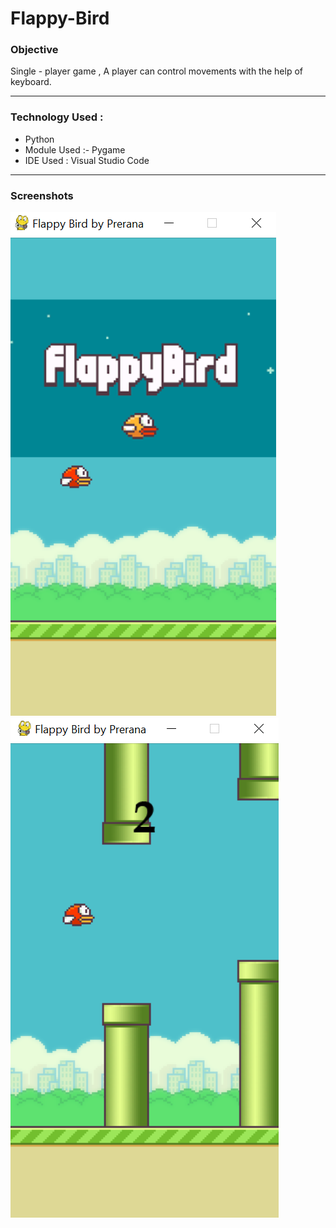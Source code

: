# Flappy-Bird

<h3>Objective</h3>
Single - player game , A player can control movements with the help of keyboard.

***

<h3>Technology Used : </h3> 
<ul>
    <li>Python </li>
    <li>Module Used :- Pygame</li>
    <li>IDE Used : Visual Studio Code</li>
</ul>

***

<h3>Screenshots</h3>
<div class="row">
    <img src="Screenshot\\img1.png" title="Start Game">
    <img src="Screenshot\\img2.png" title="Inbetween Game">
</div>
